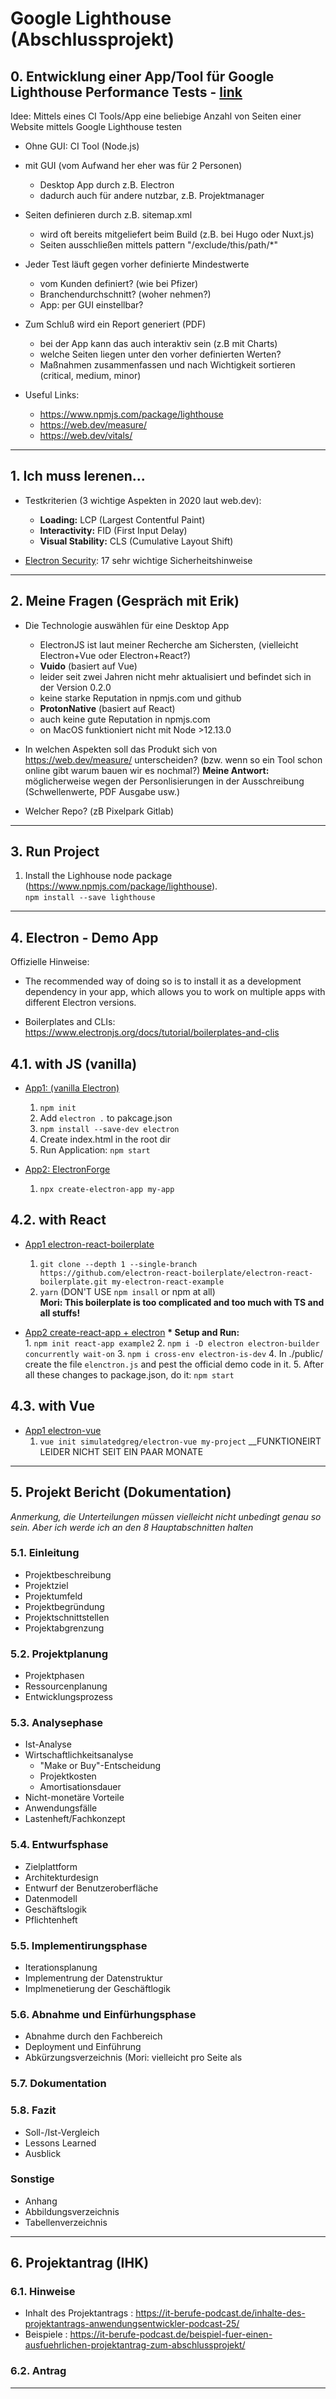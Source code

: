 # Google Lighthouse (Abschlussprojekt)

## 0. Entwicklung einer App/Tool für Google Lighthouse Performance Tests - [link](https://intra.powerofone.de/confluence/pages/viewpage.action?pageId=141018370)
Idee: Mittels eines CI Tools/App eine beliebige Anzahl von Seiten einer Website mittels Google Lighthouse testen

* Ohne GUI: CI Tool (Node.js)

* mit GUI (vom Aufwand her eher was für 2 Personen)
    * Desktop App durch z.B. Electron
    * dadurch auch für andere nutzbar, z.B. Projektmanager

* Seiten definieren durch z.B. sitemap.xml
    * wird oft bereits mitgeliefert beim Build (z.B. bei Hugo oder Nuxt.js)
    * Seiten ausschließen mittels pattern "/exclude/this/path/*"    

* Jeder Test läuft gegen vorher definierte Mindestwerte
    * vom Kunden definiert? (wie bei Pfizer)
    * Branchendurchschnitt? (woher nehmen?)
    * App: per GUI einstellbar?

* Zum Schluß wird ein Report generiert (PDF) 
    * bei der App kann das auch interaktiv sein (z.B mit Charts)
    * welche Seiten liegen unter den vorher definierten Werten?
    * Maßnahmen zusammenfassen und nach Wichtigkeit sortieren (critical, medium, minor)
    
* Useful Links:
    * https://www.npmjs.com/package/lighthouse
    * https://web.dev/measure/
    * https://web.dev/vitals/

___

## 1. Ich muss lerenen...

* Testkriterien (3 wichtige Aspekten in 2020 laut web.dev):
   * __Loading:__ LCP (Largest Contentful Paint)
   * __Interactivity:__ FID (First Input Delay)
   * __Visual Stability:__ CLS (Cumulative Layout Shift)
   
* [Electron Security](https://electronjs.org/docs/tutorial/security): 17 sehr wichtige Sicherheitshinweise

___

## 2. Meine Fragen (Gespräch mit Erik)

* Die Technologie auswählen für eine Desktop App
   * ElectronJS ist laut meiner Recherche am Sichersten, (vielleicht Electron+Vue oder Electron+React?)
   * __Vuido__ (basiert auf Vue)
    * leider seit zwei Jahren nicht mehr aktualisiert und befindet sich in der Version 0.2.0
    * keine starke Reputation in npmjs.com und github
   * __ProtonNative__ (basiert auf React)
    * auch keine gute Reputation in npmjs.com
    * on MacOS funktioniert nicht mit Node >12.13.0 
   
* In welchen Aspekten soll das Produkt sich von https://web.dev/measure/ unterscheiden? (bzw. wenn so ein Tool schon online gibt warum bauen wir es nochmal?)
__Meine Antwort:__ möglicherweise wegen der Personlisierungen in der Ausschreibung (Schwellenwerte, PDF Ausgabe usw.)
   
* Welcher Repo? (zB Pixelpark Gitlab)
___

## 3. Run Project
1. Install the Lighhouse node package (https://www.npmjs.com/package/lighthouse).  
   ``npm install --save lighthouse``
___

## 4. Electron - Demo App

Offizielle Hinweise:
* The recommended way of doing so is to install it as a development dependency in your app, which allows you to work on multiple apps with different Electron versions.

* Boilerplates and CLIs: https://www.electronjs.org/docs/tutorial/boilerplates-and-clis

## 4.1. with JS (vanilla)

* [App1: (vanilla Electron)](https://www.electronjs.org/docs/tutorial/first-app)
    1. ``npm init``
    2. Add ``electron .`` to pakcage.json
    3. ``npm install --save-dev electron``
    4. Create index.html in the root dir
    5. Run Application: ``npm start``
    
* [App2: ElectronForge](https://www.electronforge.io/)
    1. ``npx create-electron-app my-app``

## 4.2. with React
* [App1 electron-react-boilerplate](https://github.com/electron-react-boilerplate/electron-react-boilerplate)
    1. ``git clone --depth 1 --single-branch https://github.com/electron-react-boilerplate/electron-react-boilerplate.git my-electron-react-example``
    2. ``yarn`` (DON'T USE ``npm insall`` or npm at all)  
    __Mori: This boilerplate is too complicated and too much with TS and all stuffs!__
    
* [App2 create-react-app + electron](https://www.youtube.com/watch?v=Cdu2O6o2DCg)
    __* Setup and Run:__  
        1. ``npm init react-app example2``
        2. ``npm i -D electron electron-builder concurrently wait-on``
        3. ``npm i cross-env electron-is-dev``
        4. In ./public/ create the file ``elenctron.js`` and pest the official demo code in it.
        5. After all these changes to package.json, do it: ``npm start``
        

## 4.3. with Vue
* [App1 electron-vue](https://github.com/SimulatedGREG/electron-vue)
    1. ``vue init simulatedgreg/electron-vue my-project``
    __FUNKTIONEIRT LEIDER NICHT SEIT EIN PAAR MONATE
___

## 5. Projekt Bericht (Dokumentation)

_Anmerkung, die Unterteilungen müssen vielleicht nicht unbedingt genau so sein. Aber ich werde ich an den 8 Hauptabschnitten halten_

### 5.1. Einleitung
* Projektbeschreibung
* Projektziel
* Projektumfeld
* Projektbegründung
* Projektschnittstellen
* Projektabgrenzung

### 5.2. Projektplanung
* Projektphasen
* Ressourcenplanung
* Entwicklungsprozess

### 5.3. Analysephase
* Ist-Analyse
* Wirtschaftlichkeitsanalyse
   * "Make or Buy"-Entscheidung
   * Projektkosten
   * Amortisationsdauer
* Nicht-monetäre Vorteile
* Anwendungsfälle
* Lastenheft/Fachkonzept

### 5.4. Entwurfsphase
* Zielplattform
* Architekturdesign
* Entwurf der Benutzeroberfläche
* Datenmodell
* Geschäftslogik
* Pflichtenheft

### 5.5. Implementirungsphase
* Iterationsplanung
* Implementrung der Datenstruktur
* Implmenetierung der Geschäftlogik

### 5.6. Abnahme und Einfürhungsphase
* Abnahme durch den Fachbereich
* Deployment und Einführung
* Abkürzungsverzeichnis (Mori: vielleicht pro Seite als 

### 5.7. Dokumentation

### 5.8. Fazit
* Soll-/Ist-Vergleich
* Lessons Learned
* Ausblick

### Sonstige
* Anhang
* Abbildungsverzeichnis
* Tabellenverzeichnis

___

## 6. Projektantrag (IHK)

### 6.1. Hinweise
* Inhalt des Projektantrags : https://it-berufe-podcast.de/inhalte-des-projektantrags-anwendungsentwickler-podcast-25/
* Beispiele : https://it-berufe-podcast.de/beispiel-fuer-einen-ausfuehrlichen-projektantrag-zum-abschlussprojekt/

### 6.2. Antrag

___
